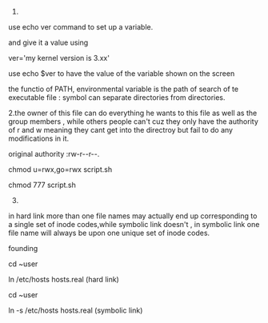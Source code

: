 1.

use echo ver command to set up a variable.

and give it a value using 

ver='my kernel version is 3.xx'

use echo $ver to have the value of the variable shown on the screen 

the functio of PATH, environmental variable is the path of search of te executable file : symbol can separate directories from directories.

2.the owner of this file can do everything he wants to this file as well as the group members , while others people can't cuz they only have the authority of r and w meaning they cant get into the directroy but fail to do any modifications in it.

original authority :rw-r--r--.

chmod u=rwx,go=rwx script.sh

chmod 777 script.sh

3.

in hard link more than one file names may actually end up corresponding to a single set of inode codes,while symbolic link doesn't , in symbolic link one file name will always be upon one unique set of inode codes.

founding 

cd ~user 

ln /etc/hosts hosts.real
(hard link)

cd ~user 

ln -s /etc/hosts hosts.real
(symbolic link)
